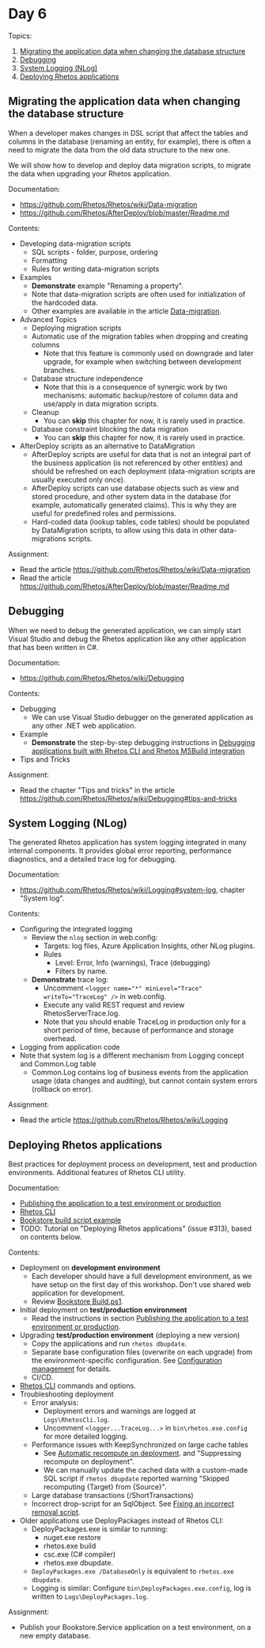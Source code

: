 # Day 6

Topics:

1. [Migrating the application data when changing the database structure](#migrating-the-application-data-when-changing-the-database-structure)
2. [Debugging](#debugging)
3. [System Logging (NLog)](#system-logging-nlog)
4. [Deploying Rhetos applications](#deploying-rhetos-applications)

## Migrating the application data when changing the database structure

When a developer makes changes in DSL script that affect the tables and columns
in the database (renaming an entity, for example),
there is often a need to migrate the data from the old data structure to the new one.

We will show how to develop and deploy data migration scripts,
to migrate the data when upgrading your Rhetos application.

Documentation:

* <https://github.com/Rhetos/Rhetos/wiki/Data-migration>
* <https://github.com/Rhetos/AfterDeploy/blob/master/Readme.md>

Contents:

* Developing data-migration scripts
  * SQL scripts - folder, purpose, ordering
  * Formatting
  * Rules for writing data-migration scripts
* Examples
  * **Demonstrate** example "Renaming a property".
  * Note that data-migration scripts are often used for initialization of the hardcoded data.
  * Other examples are available in the article
    [Data-migration](https://github.com/Rhetos/Rhetos/wiki/Data-migration).
* Advanced Topics
  * Deploying migration scripts
  * Automatic use of the migration tables when dropping and creating columns
    * Note that this feature is commonly used on downgrade and later upgrade,
      for example when switching between development branches.
  * Database structure independence
    * Note that this is a consequence of synergic work by two mechanisms:
      automatic backup/restore of column data and use/apply in data migration scripts.
  * Cleanup
    * You can **skip** this chapter for now, it is rarely used in practice.
  * Database constraint blocking the data migration
    * You can **skip** this chapter for now, it is rarely used in practice.
* AfterDeploy scripts as an alternative to DataMigration
  * AfterDeploy scripts are useful for data that is not an integral part of the business application
    (is not referenced by other entities) and should be refreshed on each deployment
    (data-migration scripts are usually executed only once).
  * AfterDeploy scripts can use database objects such as view and stored procedure,
    and other system data in the database (for example, automatically generated claims).
    This is why they are useful for predefined roles and permissions.
  * Hard-coded data (lookup tables, code tables) should be populated by DataMigration scripts,
    to allow using this data in other data-migrations scripts.

Assignment:

* Read the article <https://github.com/Rhetos/Rhetos/wiki/Data-migration>
* Read the article <https://github.com/Rhetos/AfterDeploy/blob/master/Readme.md>

## Debugging

When we need to debug the generated application, we can simply start Visual Studio
and debug the Rhetos application like any other application that has been written in C#.

Documentation:

* <https://github.com/Rhetos/Rhetos/wiki/Debugging>

Contents:

* Debugging
  * We can use Visual Studio debugger on the generated application as any other .NET web application.
* Example
  * **Demonstrate** the step-by-step debugging instructions in
    [Debugging applications built with Rhetos CLI and Rhetos MSBuild integration](https://github.com/Rhetos/Rhetos/wiki/Debugging#debugging-applications-built-with-rhetos-cli-and-rhetos-msbuild-integration)
* Tips and Tricks

Assignment:

* Read the chapter "Tips and tricks" in the article <https://github.com/Rhetos/Rhetos/wiki/Debugging#tips-and-tricks>

## System Logging (NLog)

The generated Rhetos application has system logging integrated in many internal components.
It provides global error reporting, performance diagnostics, and a detailed trace log for debugging.

Documentation:

* <https://github.com/Rhetos/Rhetos/wiki/Logging#system-log>,
  chapter "System log".

Contents:

* Configuring the integrated logging
  * Review the `nlog` section in web.config:
    * Targets: log files, Azure Application Insights, other NLog plugins.
    * Rules
      * Level: Error, Info (warnings), Trace (debugging)
      * Filters by name.
  * **Demonstrate** trace log:
    * Uncomment `<logger name="*" minLevel="Trace" writeTo="TraceLog" />` in web.config.
    * Execute any valid REST request and review RhetosServerTrace.log.
    * Note that you should enable TraceLog in production only for a short period of time,
      because of performance and storage overhead.
* Logging from application code
* Note that system log is a different mechanism from Logging concept and Common.Log table
  * Common.Log contains log of business events from the application usage
    (data changes and auditing), but cannot contain system errors (rollback on error).

Assignment:

* Read the article <https://github.com/Rhetos/Rhetos/wiki/Logging>

## Deploying Rhetos applications

Best practices for deployment process on development, test and production environments.
Additional features of Rhetos CLI utility.

Documentation:

* [Publishing the application to a test environment or production](https://github.com/Rhetos/Rhetos/wiki/Recommended-application-setup#publishing-the-application-to-a-test-environment-or-production)
* [Rhetos CLI](https://github.com/Rhetos/Rhetos/wiki/Rhetos-CLI)
* [Bookstore build script example](https://github.com/Rhetos/Bookstore/blob/master/Build.ps1)
* TODO: Tutorial on "Deploying Rhetos applications" (issue #313), based on contents below.

Contents:

* Deployment on **development environment**
  * Each developer should have a full development environment,
    as we have setup on the first day of this workshop.
    Don't use shared web application for development.
  * Review [Bookstore Build.ps1](https://github.com/Rhetos/Bookstore/blob/master/Build.ps1).
* Initial deployment on **test/production environment**
  * Read the instructions in section
    [Publishing the application to a test environment or production](https://github.com/Rhetos/Rhetos/wiki/Recommended-application-setup#publishing-the-application-to-a-test-environment-or-production).
* Upgrading **test/production environment** (deploying a new version)
  * Copy the applications and run `rhetos dbupdate`.
  * Separate base configuration files (overwrite on each upgrade) from the environment-specific configuration.
    See [Configuration management](https://github.com/Rhetos/Rhetos/wiki/Configuration-management) for details.
  * CI/CD.
* [Rhetos CLI](https://github.com/Rhetos/Rhetos/wiki/Rhetos-CLI) commands and options.
* Troubleshooting deployment
  * Error analysis:
    * Deployment errors and warnings are logged at `Logs\RhetosCli.log`.
    * Uncomment `<logger...TraceLog...>` in `bin\rhetos.exe.config` for more detailed logging.
  * Performance issues with KeepSynchronized on large cache tables
    * See [Automatic recompute on deployment](https://github.com/Rhetos/Rhetos/wiki/Persisting-the-computed-data#automatic-recompute-on-deployment).
      and "Suppressing recompute on deployment".
    * We can manually update the cached data with a custom-made SQL script
      if `rhetos dbupdate` reported warning "Skipped recomputing {Target} from {Source}".
  * Large database transactions (/ShortTransactions)
  * Incorrect drop-script for an SqlObject.
    See [Fixing an incorrect removal script](https://github.com/Rhetos/Rhetos/wiki/SqlObject-concept#troubleshooting-fixing-an-incorrect-removal-script).
* Older applications use DeployPackages instead of Rhetos CLI:
  * DeployPackages.exe is similar to running:
    * nuget.exe restore
    * rhetos.exe build
    * csc.exe (C# compiler)
    * rhetos.exe dbupdate.
  * `DeployPackages.exe /DatabaseOnly` is equivalent to `rhetos.exe dbupdate`.
  * Logging is similar: Configure `bin\DeployPackages.exe.config`,
    log is written to `Logs\DeployPackages.log`.

Assignment:

* Publish your Bookstore.Service application on a test environment,
  on a new empty database.
